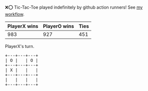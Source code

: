 :x::o: Tic-Tac-Toe played indefinitely by github action runners! See [my workflow](.github/workflows/play.yaml).

|PlayerX wins|PlayerO wins|Ties|
|-|-|-|
|983|927|451|

PlayerX's turn.

<pre>
+---+---+---+
| O |   | O |
+---+---+---+
| X |   |   |
+---+---+---+
|   |   |   |
+---+---+---+
</pre>